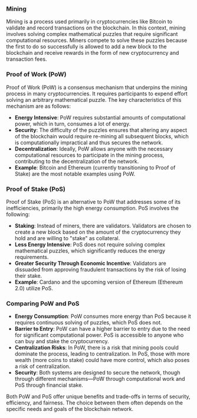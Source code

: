 ### Mining

Mining is a process used primarily in cryptocurrencies like Bitcoin to validate and record transactions on the blockchain. In this context, mining involves solving complex mathematical puzzles that require significant computational resources. Miners compete to solve these puzzles because the first to do so successfully is allowed to add a new block to the blockchain and receive rewards in the form of new cryptocurrency and transaction fees.

### Proof of Work (PoW)

Proof of Work (PoW) is a consensus mechanism that underpins the mining process in many cryptocurrencies. It requires participants to expend effort solving an arbitrary mathematical puzzle. The key characteristics of this mechanism are as follows:

- **Energy Intensive**: PoW requires substantial amounts of computational power, which in turn, consumes a lot of energy.
- **Security**: The difficulty of the puzzles ensures that altering any aspect of the blockchain would require re-mining all subsequent blocks, which is computationally impractical and thus secures the network.
- **Decentralization**: Ideally, PoW allows anyone with the necessary computational resources to participate in the mining process, contributing to the decentralization of the network.
- **Example**: Bitcoin and Ethereum (currently transitioning to Proof of Stake) are the most notable examples using PoW.

### Proof of Stake (PoS)

Proof of Stake (PoS) is an alternative to PoW that addresses some of its inefficiencies, primarily the high energy consumption. PoS involves the following:

- **Staking**: Instead of miners, there are validators. Validators are chosen to create a new block based on the amount of the cryptocurrency they hold and are willing to "stake" as collateral.
- **Less Energy Intensive**: PoS does not require solving complex mathematical puzzles, which significantly reduces the energy requirements.
- **Greater Security Through Economic Incentive**: Validators are dissuaded from approving fraudulent transactions by the risk of losing their stake.
- **Example**: Cardano and the upcoming version of Ethereum (Ethereum 2.0) utilize PoS.

### Comparing PoW and PoS

- **Energy Consumption**: PoW consumes more energy than PoS because it requires continuous solving of puzzles, which PoS does not.
- **Barrier to Entry**: PoW can have a higher barrier to entry due to the need for significant computational power. PoS is accessible to anyone who can buy and stake the cryptocurrency.
- **Centralization Risks**: In PoW, there is a risk that mining pools could dominate the process, leading to centralization. In PoS, those with more wealth (more coins to stake) could have more control, which also poses a risk of centralization.
- **Security**: Both systems are designed to secure the network, though through different mechanisms—PoW through computational work and PoS through financial stake.

Both PoW and PoS offer unique benefits and trade-offs in terms of security, efficiency, and fairness. The choice between them often depends on the specific needs and goals of the blockchain network.
